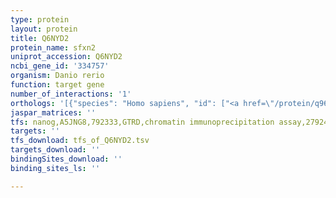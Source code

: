 ```yaml
---
type: protein
layout: protein
title: Q6NYD2
protein_name: sfxn2
uniprot_accession: Q6NYD2
ncbi_gene_id: '334757'
organism: Danio rerio
function: target gene
number_of_interactions: '1'
orthologs: '[{"species": "Homo sapiens", "id": ["<a href=\"/protein/q96nb2\">Q96NB2</a>"]}, {"species": "Mus musculus", "id": ["<a href=\"/protein/q925n2\">Q925N2</a>"]}, {"species": "Drosophila melanogaster", "id": ["<a href=\"/protein/q9vvw3\">Q9VVW3</a>"]}, {"species": "Caenorhabditis elegans", "id": ["<a href=\"/protein/q09972\">Q09972</a>"]}]'
jaspar_matrices: ''
tfs: nanog,A5JNG8,792333,GTRD,chromatin immunoprecipitation assay,27924024%5Buid%5D,No
targets: ''
tfs_download: tfs_of_Q6NYD2.tsv
targets_download: ''
bindingSites_download: ''
binding_sites_ls: ''

---
```

